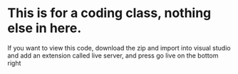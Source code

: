# This is for a coding class, nothing else in here.
If you want to view this code, download the zip and import into visual studio and add an extension called live server, and press go live on the bottom right

